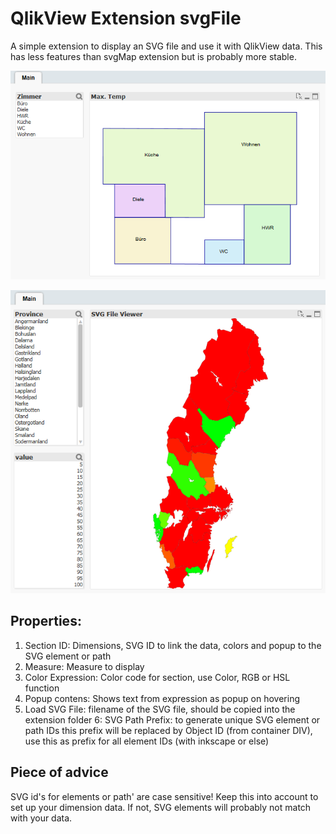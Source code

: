 QlikView Extension svgFile
==========================

A simple extension to display an SVG file and use it with QlikView data. This has less features than svgMap extension but is probably more stable.

![QlikView Extension svgFile](screenshot.PNG)

![QlikView Extension svgFile](screenshot1.PNG)

Properties:
-----------

1. Section ID: Dimensions, SVG ID to link the data, colors and popup to the SVG element or path
2. Measure: Measure to display
3. Color Expression: Color code for section, use Color, RGB or HSL function
4. Popup contens: Shows text from expression as popup on hovering
5. Load SVG File: filename of the SVG file, should be copied into the extension folder
6: SVG Path Prefix: to generate unique SVG element or path IDs this prefix will be replaced by Object ID (from container DIV), use this as prefix for all element IDs (with inkscape or else)

Piece of advice
---------------
SVG id's for elements or path' are case sensitive! Keep this into account to set up your dimension data. If not, SVG elements will probably not match with your data.
